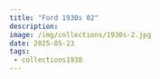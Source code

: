 ```yaml
---
title: "Ford 1930s 02"
description: 
image: /img/collections/1930s-2.jpg
date: 2025-05-23
tags: 
 - collections1930
---
```


